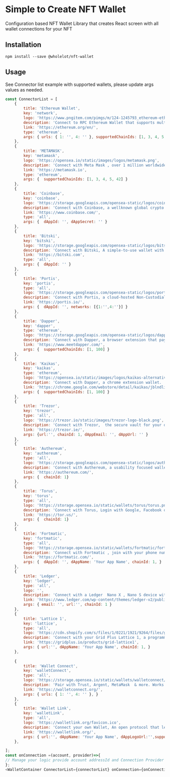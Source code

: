 # Simple to Create NFT Wallet
Configuration based NFT Wallet Library that creates React screen with all wallet connections for your NFT

## Installation

``` npm install --save @wholelot/nft-wallet ```

## Usage
See Connector list example with supported wallets, please update args values as needed.
```javascript
const ConnectorList = [
    {
        title: 'Ethereum Wallet',
        key: 'network',
        logo: 'https://www.pngitem.com/pimgs/m/124-1245793_ethereum-eth-icon-ethereum-png-transparent-png.png',
        description: 'Connect to RPC Ethereum Wallet that supports multiple chains.',
        link: 'https://ethereum.org/en/',
        type: 'ethereum',
        args: { urls: { 1: '', 4: '' }, supportedChainIds: [1, 3, 4, 5, 42] }
    },
    {
        title: 'METAMASK',
        key: 'metamask',
        logo: 'https://opensea.io/static/images/logos/metamask.png',
        description: 'Connect with Meta Mask , over 1 million worldwide  users trusted wallet.',
        link: 'https://metamask.io',
        type: 'ethereum',
        args: {  supportedChainIds: [1, 3, 4, 5, 42] }
    },
    {
        title: 'Coinbase',
        key: 'coinbase',
        logo: 'https://storage.googleapis.com/opensea-static/logos/coinbasewallet-logo.png',
        description: 'Connect with Coinbase, a wellknown global crypto currency wallet.',
        link: 'https://www.coinbase.com/',
        type: 'all',
        args: {  dAppId: '', dAppSecret: '' }
    },
    {
        title: 'Bitski',
        key: 'bitski',
        logo: 'https://storage.googleapis.com/opensea-static/logos/bitski.png',
        description: 'Connect with Bitski, A simple-to-use wallet with email and password.',
        link: 'https://bitski.com',
        type: 'all',
        args: {  dAppId: '' }
    },
    {
        title: 'Portis',
        key: 'portis',
        type: 'all',
        logo: 'https://storage.googleapis.com/opensea-static/logos/portis.png',
        description: 'Connect with Portis, a cloud-hosted Non-Custodial Blockchain wallet ',
        link: 'https://portis.io/',
        args: {  dAppId: '', networks: [{1:'',4:''}] }
    },
    {
        title: 'Dapper',
        key: 'dapper',
        type: 'ethereum',
        logo: 'https://storage.googleapis.com/opensea-static/logos/dapper-icon.png',
        description: 'Connect with Dapper, a browser extension that pays gas fee for you. ',
        link: 'https://www.meetdapper.com/',
        args: {  supportedChainIds: [1, 100] }
    },
    {
        title: 'Kaikas',
        key: 'kaikas',
        type: 'ethereum',
        logo: 'https://opensea.io/static/images/logos/kaikas-alternative.png',
        description: 'Connect with Dapper, a chrome extension wallet. ',
        link: 'https://chrome.google.com/webstore/detail/kaikas/jblndlipeogpafnldhgmapagcccfchpi/',
        args: {  supportedChainIds: [1, 100] }
    },
    {
        title: 'Trezor',
        key: 'trezor',
        type: 'all',
        logo: 'https://trezor.io/static/images/trezor-logo-black.png',
        description: 'Connect with Trezor,  the secure vault for your digital assets."',
        link: 'https://trezor.ie/',
        args: {url:'', chainId: 1, dAppEmail: '', dAppUrl: '' }
    },
    {
        title: 'Authereum',
        key: 'authereum',
        type: 'all',
        logo: 'https://storage.googleapis.com/opensea-static/logos/authereum.png',
        description: 'Connect with Authereum, a usability focused wallet with no transaction fee.',
        link: 'https://authereum.com/',
        args: {  chainId: 1}
    },
    {
        title: 'Torus',
        key: 'torus',
        type: 'all',
        logo: 'https://storage.opensea.io/static/wallets/torus/torus.png',
        description: 'Connect with Torus, Login with Google, Facebook or other OAUTH accounts.',
        link: 'https://tor.us/',
        args: {  chainId: 1}
    },
    {
        title: 'Fortmatic',
        key: 'fortmatic',
        type: 'all',
        logo: 'https://storage.opensea.io/static/wallets/fortmatic/fortmatic.png',
        description: 'Connect with Fortmatic , join with your phone number on any device.',
        link: 'https://fortmatic.com/',
        args: {  dAppId: '', dAppName: 'Your App Name', chainId: 1, }
    },
    {
        title: 'Ledger',
        key: 'ledger',
        type: 'all',
        logo: '',
        description: 'Connect with a Ledger  Nano X , Nano S device with Bluetooth or USB.',
        link: 'https://www.ledger.com/wp-content/themes/ledger-v2/public/images/ledger.svg',
        args: { email: '', url:'', chainId: 1 }
    },
    {
        title: 'Lattice 1',
        key: 'lattice',
        type: 'all',
        logo: 'https://cdn.shopify.com/s/files/1/0221/1921/9264/files/grid-plus-logo-white_180x.png?v=1607610627',
        description: 'Connect with your Grid Plus Lattice 1, a programmable hardware wallet.',
        link: 'https://gridplus.io/products/grid-lattice1',
        args: { url:'', dAppName: 'Your App Name', chainId: 1, }
    },
    
    {
        title: 'Wallet Connect',
        key: 'walletConnect',
        type: 'all',
        logo: 'https://storage.opensea.io/static/wallets/walletconnect/walletconnect.png',
        description: 'Pair with Trust, Argent, MetaMask  & more. Works from any browser, without an extension.',
        link: 'https://walletconnect.org/',
        args: { urls: { 1: '', 4: '' }, }
    },
    {
        title: 'Wallet Link',
        key: 'walletLink',
        type: 'all',
        logo: 'https://walletlink.org/favicon.ico',
        description: 'Connect your own Wallet, An open protocol that lets to connect mobile wallets',
        link: 'https://walletlink.org/',
        args: { url:'', dAppName: 'Your App Name', dAppLogoUrl:'',supportedChainIds: [1, 100] }
    },

];
const onConnection =(account, provider)=>{
// Manage your logic provide account addressId and Connection Provider
};
<WalletContainer ConnectorList={connectorList} onConnection={onConnection}/>

```